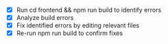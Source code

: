 - [x] Run cd frontend && npm run build to identify errors
- [x] Analyze build errors
- [x] Fix identified errors by editing relevant files
- [x] Re-run npm run build to confirm fixes
